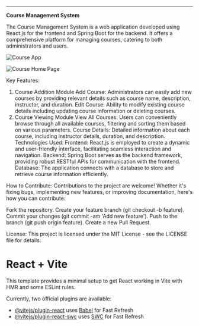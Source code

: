 <hr>
<b>Course Management System</b>


The Course Management System is a web application developed using React.js for the frontend and Spring Boot for the backend. It offers a comprehensive platform for managing courses, catering to both administrators and users.



![Course App ](https://github.com/gebadakash/Course-Application-Management/assets/137673292/7781889a-5caa-4594-9ddd-d94d44658e0d)


![Course Home Page](https://github.com/gebadakash/Course-Application-Management/assets/137673292/1afa834a-dc3a-41b7-80e1-ec06e98a1f44)




Key Features:
1. Course Addition Module
Add Course: Administrators can easily add new courses by providing relevant details such as course name, description, instructor, and duration.
Edit Course: Ability to modify existing course details including updating course information or deleting courses.
2. Course Viewing Module
View All Courses: Users can conveniently browse through all available courses, filtering and sorting them based on various parameters.
Course Details: Detailed information about each course, including instructor details, duration, and description.
Technologies Used:
Frontend: React.js is employed to create a dynamic and user-friendly interface, facilitating seamless interaction and navigation.
Backend: Spring Boot serves as the backend framework, providing robust RESTful APIs for communication with the frontend.
Database: The application connects with a database to store and retrieve course information efficiently.




How to Contribute:
Contributions to the project are welcome! Whether it's fixing bugs, implementing new features, or improving documentation, here's how you can contribute:

Fork the repository.
Create your feature branch (git checkout -b feature).
Commit your changes (git commit -am 'Add new feature').
Push to the branch (git push origin feature).
Create a new Pull Request.



License:
This project is licensed under the MIT License - see the LICENSE file for details.



# React + Vite

This template provides a minimal setup to get React working in Vite with HMR and some ESLint rules.

Currently, two official plugins are available:

- [@vitejs/plugin-react](https://github.com/vitejs/vite-plugin-react/blob/main/packages/plugin-react/README.md) uses [Babel](https://babeljs.io/) for Fast Refresh
- [@vitejs/plugin-react-swc](https://github.com/vitejs/vite-plugin-react-swc) uses [SWC](https://swc.rs/) for Fast Refresh



